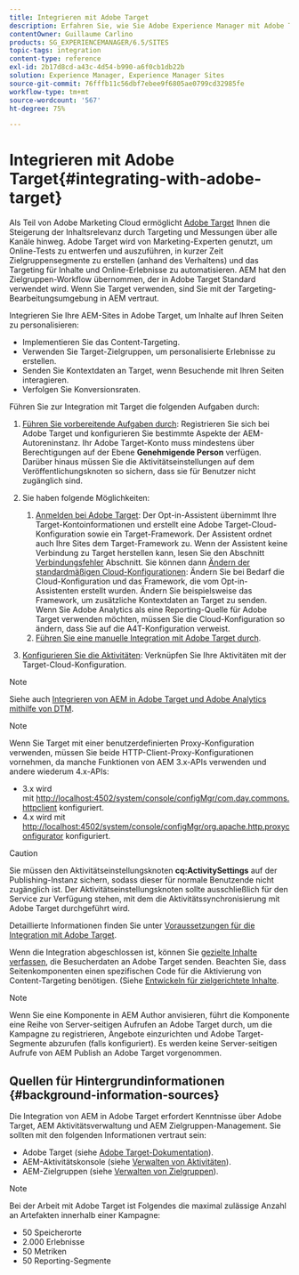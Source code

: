 ```yaml
---
title: Integrieren mit Adobe Target
description: Erfahren Sie, wie Sie Adobe Experience Manager mit Adobe Target integrieren.
contentOwner: Guillaume Carlino
products: SG_EXPERIENCEMANAGER/6.5/SITES
topic-tags: integration
content-type: reference
exl-id: 2b17d8cd-a43c-4d54-b990-a6f0cb1db22b
solution: Experience Manager, Experience Manager Sites
source-git-commit: 76fffb11c56dbf7ebee9f6805ae0799cd32985fe
workflow-type: tm+mt
source-wordcount: '567'
ht-degree: 75%

---
```


# Integrieren mit Adobe Target{#integrating-with-adobe-target}

Als Teil von Adobe Marketing Cloud ermöglicht [Adobe Target](https://www.adobe.com/ro/solutions/testing-targeting/testandtarget.html) Ihnen die Steigerung der Inhaltsrelevanz durch Targeting und Messungen über alle Kanäle hinweg. Adobe Target wird von Marketing-Experten genutzt, um Online-Tests zu entwerfen und auszuführen, in kurzer Zeit Zielgruppensegmente zu erstellen (anhand des Verhaltens) und das Targeting für Inhalte und Online-Erlebnisse zu automatisieren. AEM hat den Zielgruppen-Workflow übernommen, der in Adobe Target Standard verwendet wird. Wenn Sie Target verwenden, sind Sie mit der Targeting-Bearbeitungsumgebung in AEM vertraut.

Integrieren Sie Ihre AEM-Sites in Adobe Target, um Inhalte auf Ihren Seiten zu personalisieren:

* Implementieren Sie das Content-Targeting.
* Verwenden Sie Target-Zielgruppen, um personalisierte Erlebnisse zu erstellen.
* Senden Sie Kontextdaten an Target, wenn Besuchende mit Ihren Seiten interagieren.
* Verfolgen Sie Konversionsraten.

Führen Sie zur Integration mit Target die folgenden Aufgaben durch:

1. [Führen Sie vorbereitende Aufgaben durch](/help/sites-administering/target-requirements.md): Registrieren Sie sich bei Adobe Target und konfigurieren Sie bestimmte Aspekte der AEM-Autoreninstanz. Ihr Adobe Target-Konto muss mindestens über Berechtigungen auf der Ebene **Genehmigende Person** verfügen. Darüber hinaus müssen Sie die Aktivitätseinstellungen auf dem Veröffentlichungsknoten so sichern, dass sie für Benutzer nicht zugänglich sind.

1. Sie haben folgende Möglichkeiten:

   1. [Anmelden bei Adobe Target](/help/sites-administering/opt-in.md): Der Opt-in-Assistent übernimmt Ihre Target-Kontoinformationen und erstellt eine Adobe Target-Cloud-Konfiguration sowie ein Target-Framework. Der Assistent ordnet auch Ihre Sites dem Target-Framework zu. Wenn der Assistent keine Verbindung zu Target herstellen kann, lesen Sie den Abschnitt [Verbindungsfehler](/help/sites-administering/target-configuring.md#troubleshooting-target-connection-problems) Abschnitt. Sie können dann [Ändern der standardmäßigen Cloud-Konfigurationen](/help/sites-administering/target-configuring.md#modifying-the-opt-in-wizard-configurations): Ändern Sie bei Bedarf die Cloud-Konfiguration und das Framework, die vom Opt-in-Assistenten erstellt wurden. Ändern Sie beispielsweise das Framework, um zusätzliche Kontextdaten an Target zu senden. Wenn Sie Adobe Analytics als eine Reporting-Quelle für Adobe Target verwenden möchten, müssen Sie die Cloud-Konfiguration so ändern, dass Sie auf die A4T-Konfiguration verweist.
   1. [Führen Sie eine manuelle Integration mit Adobe Target durch](/help/sites-administering/target-configuring.md#manually-integrating-with-adobe-target).

1. [Konfigurieren Sie die Aktivitäten](/help/sites-authoring/activitylib.md): Verknüpfen Sie Ihre Aktivitäten mit der Target-Cloud-Konfiguration.

>[!NOTE]
>
>Siehe auch [Integrieren von AEM in Adobe Target und Adobe Analytics mithilfe von DTM](https://helpx.adobe.com/de/experience-manager/using/integrate-digital-marketing-solutions.html).

>[!NOTE]
>
>Wenn Sie Target mit einer benutzerdefinierten Proxy-Konfiguration verwenden, müssen Sie beide HTTP-Client-Proxy-Konfigurationen vornehmen, da manche Funktionen von AEM 3.x-APIs verwenden und andere wiederum 4.x-APIs:
>
>* 3.x wird mit [http://localhost:4502/system/console/configMgr/com.day.commons.httpclient](http://localhost:4502/system/console/configMgr/com.day.commons.httpclient) konfiguriert.
>* 4.x wird mit [http://localhost:4502/system/console/configMgr/org.apache.http.proxyconfigurator](http://localhost:4502/system/console/configMgr/org.apache.http.proxyconfigurator) konfiguriert.
>

>[!CAUTION]
>
>Sie müssen den Aktivitätseinstellungsknoten **cq:ActivitySettings** auf der Publishing-Instanz sichern, sodass dieser für normale Benutzende nicht zugänglich ist. Der Aktivitätseinstellungsknoten sollte ausschließlich für den Service zur Verfügung stehen, mit dem die Aktivitätssynchronisierung mit Adobe Target durchgeführt wird.
>
>Detaillierte Informationen finden Sie unter [Voraussetzungen für die Integration mit Adobe Target](/help/sites-administering/target-requirements.md#securing-the-activity-settings-node).

Wenn die Integration abgeschlossen ist, können Sie [gezielte Inhalte verfassen](/help/sites-authoring/content-targeting-touch.md), die Besucherdaten an Adobe Target senden. Beachten Sie, dass Seitenkomponenten einen spezifischen Code für die Aktivierung von Content-Targeting benötigen. (Siehe [Entwickeln für zielgerichtete Inhalte](/help/sites-developing/target.md).

>[!NOTE]
>
>Wenn Sie eine Komponente in AEM Author anvisieren, führt die Komponente eine Reihe von Server-seitigen Aufrufen an Adobe Target durch, um die Kampagne zu registrieren, Angebote einzurichten und Adobe Target-Segmente abzurufen (falls konfiguriert). Es werden keine Server-seitigen Aufrufe von AEM Publish an Adobe Target vorgenommen.

## Quellen für Hintergrundinformationen {#background-information-sources}

Die Integration von AEM in Adobe Target erfordert Kenntnisse über Adobe Target, AEM Aktivitätsverwaltung und AEM Zielgruppen-Management. Sie sollten mit den folgenden Informationen vertraut sein:

* Adobe Target (siehe [Adobe Target-Dokumentation](https://experienceleague.adobe.com/docs/target/using/target-home.html?lang=de)).
* AEM-Aktivitätskonsole (siehe [Verwalten von Aktivitäten](/help/sites-authoring/activitylib.md)).
* AEM-Zielgruppen (siehe [Verwalten von Zielgruppen](/help/sites-authoring/managing-audiences.md)).

>[!NOTE]
>
>Bei der Arbeit mit Adobe Target ist Folgendes die maximal zulässige Anzahl an Artefakten innerhalb einer Kampagne:
>
>* 50 Speicherorte
>* 2.000 Erlebnisse
>* 50 Metriken
>* 50 Reporting-Segmente
>
